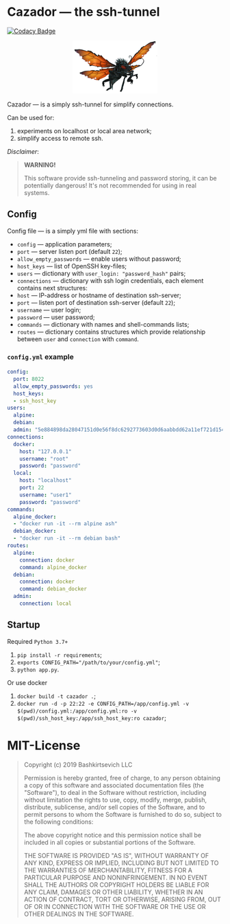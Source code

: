 # Cazador — the ssh-tunnel

[![Codacy Badge](https://api.codacy.com/project/badge/Grade/bb4a845e28fc417aab4fbcfd5cb857ae)](https://www.codacy.com/app/bashkirtsevich/cazador?utm_source=github.com&amp;utm_medium=referral&amp;utm_content=bashkirtsevich-llc/cazador&amp;utm_campaign=Badge_Grade)

<p align="center">
  <img src="https://raw.githubusercontent.com/bashkirtsevich-llc/cazador/master/.logo.png">
</p>

Cazador — is a simply ssh-tunnel for simplify connections. 

Can be used for:

1.	experiments on localhost or local area network;
2.	simplify access to remote ssh.

_Disclaimer_:
> **WARNING!**
>
> This software provide ssh-tunneling and password storing, it can be potentially dangerous! It's not recommended for using in real systems.

## Config

Config file — is a simply yml file with sections:
*	`config` — application parameters;
  *	`port` — server listen port (default `22`);
  *	`allow_empty_passwords` — enable users without password;
  *	`host_keys` — list of OpenSSH key-files;
*	`users` — dictionary with `user_login: "password_hash"` pairs;
*	`connections` — dictionary with ssh login credentials, each element contains next structures:
  *	`host` — IP-address or hostname of destination ssh-server;
  *	`port` — listen port of destination ssh-server (default `22`);
  *	`username` — user login;
  *	`password` — user password;
*	`commands` — dictionary with names and shell-commands lists;
*	`routes` — dictionary contains structures which provide relationship between `user` and `connection` with `command`.
  
### `config.yml` example

```yaml
config:
  port: 8022
  allow_empty_passwords: yes
  host_keys:
  - ssh_host_key
users:
  alpine:
  debian:
  admin: "5e884898da28047151d0e56f8dc6292773603d0d6aabbdd62a11ef721d1542d8"  # sha256 of "password"
connections:
  docker:
    host: "127.0.0.1"
    username: "root"
    password: "password"
  local:
    host: "localhost"
    port: 22
    username: "user1"
    password: "password"
commands:
  alpine_docker:
  - "docker run -it --rm alpine ash"
  debian_docker:
  - "docker run -it --rm debian bash"
routes:
  alpine:
    connection: docker
    command: alpine_docker
  debian:
    connection: docker
    command: debian_docker
  admin:
    connection: local
```

## Startup

Required `Python 3.7+`

1.	`pip install -r requirements`;
2.	`exports CONFIG_PATH="/path/to/your/config.yml"`;
3.	`python app.py`.

Or use docker

1.	`docker build -t cazador .`;
2.	`docker run -d -p 22:22 -e CONFIG_PATH=/app/config.yml -v $(pwd)/config.yml:/app/config.yml:ro -v $(pwd)/ssh_host_key:/app/ssh_host_key:ro cazador`;

# MIT-License

> Copyright (c) 2019 Bashkirtsevich LLC
> 
> Permission is hereby granted, free of charge, to any person obtaining a copy
> of this software and associated documentation files (the "Software"), to deal
> in the Software without restriction, including without limitation the rights
> to use, copy, modify, merge, publish, distribute, sublicense, and/or sell
> copies of the Software, and to permit persons to whom the Software is
> furnished to do so, subject to the following conditions:
> 
> The above copyright notice and this permission notice shall be included in all
> copies or substantial portions of the Software.
> 
> THE SOFTWARE IS PROVIDED "AS IS", WITHOUT WARRANTY OF ANY KIND, EXPRESS OR
> IMPLIED, INCLUDING BUT NOT LIMITED TO THE WARRANTIES OF MERCHANTABILITY,
> FITNESS FOR A PARTICULAR PURPOSE AND NONINFRINGEMENT. IN NO EVENT SHALL THE
> AUTHORS OR COPYRIGHT HOLDERS BE LIABLE FOR ANY CLAIM, DAMAGES OR OTHER
> LIABILITY, WHETHER IN AN ACTION OF CONTRACT, TORT OR OTHERWISE, ARISING FROM,
> OUT OF OR IN CONNECTION WITH THE SOFTWARE OR THE USE OR OTHER DEALINGS IN THE
> SOFTWARE.